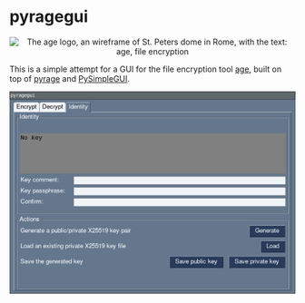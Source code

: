 pyragegui
=========

<p align="center"><img alt="The age logo, an wireframe of St. Peters
dome in Rome, with the text: age, file encryption" width="600"
src="https://user-images.githubusercontent.com/1225294/132245842-fda4da6a-1cea-4738-a3da-2dc860861c98.png"></p>

This is a simple attempt for a GUI for the file encryption tool
[age](https://age-encryption.org), built on top of
[pyrage](https://github.com/woodruffw/pyrage) and
[PySimpleGUI](https://www.pysimplegui.org/en/latest/).

<p align="center"><img alt="pyragegui" width="630" src="https://raw.githubusercontent.com/jirib/pyragegui/main/pyragegui.png"></p>
